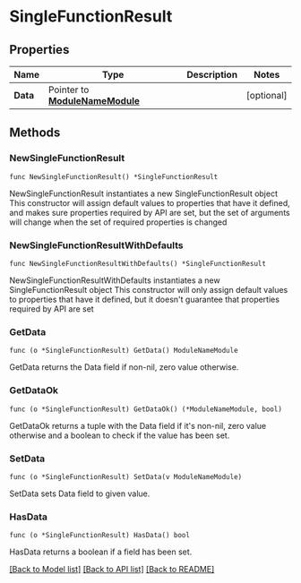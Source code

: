 # SingleFunctionResult

## Properties

Name | Type | Description | Notes
------------ | ------------- | ------------- | -------------
**Data** | Pointer to [**ModuleNameModule**](ModuleNameModule.md) |  | [optional] 

## Methods

### NewSingleFunctionResult

`func NewSingleFunctionResult() *SingleFunctionResult`

NewSingleFunctionResult instantiates a new SingleFunctionResult object
This constructor will assign default values to properties that have it defined,
and makes sure properties required by API are set, but the set of arguments
will change when the set of required properties is changed

### NewSingleFunctionResultWithDefaults

`func NewSingleFunctionResultWithDefaults() *SingleFunctionResult`

NewSingleFunctionResultWithDefaults instantiates a new SingleFunctionResult object
This constructor will only assign default values to properties that have it defined,
but it doesn't guarantee that properties required by API are set

### GetData

`func (o *SingleFunctionResult) GetData() ModuleNameModule`

GetData returns the Data field if non-nil, zero value otherwise.

### GetDataOk

`func (o *SingleFunctionResult) GetDataOk() (*ModuleNameModule, bool)`

GetDataOk returns a tuple with the Data field if it's non-nil, zero value otherwise
and a boolean to check if the value has been set.

### SetData

`func (o *SingleFunctionResult) SetData(v ModuleNameModule)`

SetData sets Data field to given value.

### HasData

`func (o *SingleFunctionResult) HasData() bool`

HasData returns a boolean if a field has been set.


[[Back to Model list]](../README.md#documentation-for-models) [[Back to API list]](../README.md#documentation-for-api-endpoints) [[Back to README]](../README.md)


